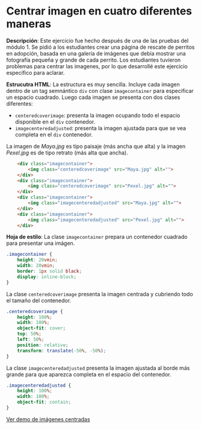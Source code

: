 # Centrar imagen en cuatro diferentes maneras

**Descripción**: Este ejercicio fue hecho después de una de las pruebas del módulo 1. Se pidió a los estudiantes crear una página de rescate de perritos en adopción, basada en una galería de imágenes que debía mostrar una fotografía pequeña y grande de cada perrito. Los estudiantes tuvieron problemas para centrar las imagenes, por lo que desarrollé este ejercicio específico para aclarar.

**Estrucutra HTML**: La estructura es muy sencilla. Incluye cada imagen dentro de un tag semnántico ```div``` con clase ```imagecontainer``` para especificar un espacio cuadrado. Luego cada imagen se presenta con dos clases diferentes:
* ```centeredcoverimage```: presenta la imagen ocupando todo el espacio disponible en el ```div``` contenedor.
* ```imagecenteredadjusted```: presenta la imagen ajustada para que se vea completa en el ```div``` contenedor.

La imagen de *Maya.jpg* es tipo paisaje (más ancha que alta) y la imagen *Pexel.jpg* es de tipo retrato (más alta que ancha).

```HTML
    <div class="imagecontainer">
        <img class="centeredcoverimage" src="Maya.jpg" alt="">
    </div>
    <div class="imagecontainer">
        <img class="centeredcoverimage" src="Pexel.jpg" alt="">
    </div>
    <div class="imagecontainer">
        <img class="imagecenteredadjusted" src="Maya.jpg" alt="">
    </div>
    <div class="imagecontainer">
        <img class="imagecenteredadjusted" src="Pexel.jpg" alt="">
    </div>
```

**Hoja de estilo**: 
La clase ```imagecontainer``` prepara un contenedor cuadrado para presentar una imágen.
```css
.imagecontainer {
    height: 20vmin;
    width: 20vmin;
    border: 1px solid black;
    display: inline-block;
}
```
La clase ```centeredcoverimage``` presenta la imagen centrada y cubriendo todo el tamaño del contenedor.
```css
.centeredcoverimage {
    height: 100%;
    width: 100%;
    object-fit: cover;
    top: 50%;
    left: 50%;
    position: relative;
    transform: translate(-50%, -50%);
}
```
La clase ```imagecenteredadjusted``` presenta la imagen ajustada al borde más grande para que aparezca completa en el espacio del contenedor.
```css
.imagecenteredadjusted {
    height: 100%;
    width: 100%;
    object-fit: contain;
}
```

[Ver demo de imágenes centradas](https://rodrigogalvez.github.io/didactica/centeredimage/centeredimage.html)

